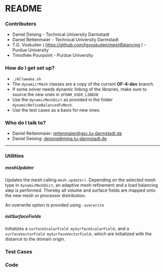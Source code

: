 # README #

### Contributers ###

* Daniel Deising - Technical University Darmstadt
* Daniel Rettenmaier - Technical University Darmstadt
* T.G. Voskuilen ( https://github.com/tgvoskuilen/meshBalancing ) - Purdue University
* Timothée Pourpoint - Purdue University


### How do I get set up? ###
* `./Allwmake.sh`
* The `dynamic*Mesh` classes are a copy of the current **OF-4-dev** branch.
* If some solver needs dynamic linking of the libraries, make sure to source the new ones in `$FOAM_USER_LIBBIN`
* Use the `dynamicMeshDict` as provided in the folder `dynamicRefineBalancedFvMesh`.
* Use the test cases as a basis for new ones.

### Who do I talk to? ###

* Daniel Rettenmaier: rettenmaier@gsc.tu-darmstadt.de
* Daniel Deising: deising@mma.tu-darmstadt.de

***
### Utilities ###
##### meshUpdater
Updates the mesh calling `mesh.update()`. Depending on the selected mesh type in `dynamicMeshDict`, an adaptive mesh refinement and a load balancing step is performed.
Thereby all volume and surface fields are mapped onto the new mesh or processor distribution. 

An overwrite option is provided using `-overwrite`

##### initSurfaceFields
Initializes a `surfaceScalarField mySurfaceScalarField;` and a `surfaceVectorField mySurfaceVectorField;` which are initialized with the distance to the domain origin.


### Test Cases ###


### Code ###